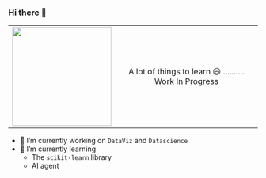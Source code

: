 ### Hi there 👋


|                  |                 |
| :--------------- |:---------------:|
| <img src="https://github.com/user-attachments/assets/0f6f3fb5-610d-43c5-be6b-0c46b97cacbc" width="200"/> | A lot of things to learn 😄 .......... Work In Progress |



    
- 🔭 I’m currently working on `DataViz` and `Datascience`
- 🌱 I’m currently learning
  - The `scikit-learn` library
  - AI agent
<!--
**MaryleneH/MaryleneH** is a ✨ _special_ ✨ repository because its `README.md` (this file) appears on your GitHub profile.

Here are some ideas to get you started:


- 🌱 I’m currently learning ...
- 👯 I’m looking to collaborate on ...
- 🤔 I’m looking for help with ...
- 💬 Ask me about ...
- 📫 How to reach me: ...
- 😄 Pronouns: ...
- ⚡ Fun fact: ...
-->
